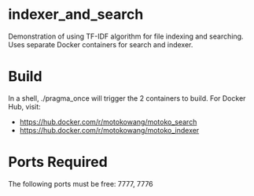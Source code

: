 # indexer_and_search
Demonstration of using TF-IDF algorithm for file indexing and searching. Uses separate Docker containers for search and indexer.

# Build
In a shell, ./pragma_once will trigger the 2 containers to build. For Docker Hub, visit:
* https://hub.docker.com/r/motokowang/motoko_search
* https://hub.docker.com/r/motokowang/motoko_indexer

# Ports Required
The following ports must be free:
7777, 7776
